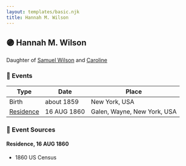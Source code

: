 ```yaml
---
layout: templates/basic.njk
title: Hannah M. Wilson
---
```

## 🟣 Hannah M. Wilson

Daughter of [Samuel Wilson](/people/2/26563376) and [Caroline ](/people/4/42501514)

### 📆 Events

Type | Date | Place
------ | ------ | ------
Birth | about 1859 | New York, USA
[Residence](#event-1) | 16 AUG 1860 | Galen, Wayne, New York, USA

### 📰 Event Sources

#### <a id="event-1"></a> Residence, 16 AUG 1860
* 1860 US Census